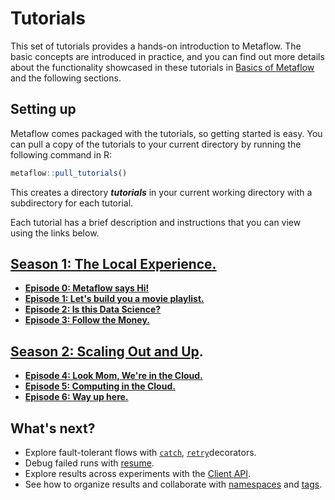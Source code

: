 # Tutorials

This set of tutorials provides a hands-on introduction to Metaflow. The basic concepts are introduced in practice, and you can find out more details about the functionality showcased in these tutorials in [Basics of Metaflow](../../metaflow/basics.md) and the following sections.

## Setting up

Metaflow comes packaged with the tutorials, so getting started is easy. You can pull a copy of the tutorials to your current directory by running the following command in R:

```r
metaflow::pull_tutorials()
```

This creates a directory _**tutorials**_ in your current working directory with a subdirectory for each tutorial.

Each tutorial has a brief description and instructions that you can view using the links below.

## [Season 1: The Local Experience.](season-1-the-local-experience/)

* [**Episode 0: Metaflow says Hi!**](season-1-the-local-experience/episode00.md)
* [**Episode 1: Let's build you a movie playlist.**](season-1-the-local-experience/episode01.md)
* [**Episode 2: Is this Data Science?**](season-1-the-local-experience/episode02.md)
* [**Episode 3: Follow the Money.**](season-1-the-local-experience/episode03.md)

## [Season 2: Scaling Out and Up](season-2-scaling-out-and-up/).

* [**Episode 4: Look Mom, We're in the Cloud.**](season-2-scaling-out-and-up/episode05.md)
* [**Episode 5: Computing in the Cloud.**](season-2-scaling-out-and-up/episode06.md)
* [**Episode 6: Way up here.**](season-2-scaling-out-and-up/episode07.md)

## What's next?

* Explore fault-tolerant flows with [`catch`](../../metaflow/failures.md#catching-exceptions-with-the-catch-decorator), [`retry`](../../metaflow/failures.md#retrying-tasks-with-the-retry-decorator)decorators.
* Debug failed runs with [resume](../../metaflow/debugging.md#how-to-use-the-resume-command).
* Explore results across experiments with the [Client API](../../metaflow/client.md).
* See how to organize results and collaborate with [namespaces](../../metaflow/tagging.md#namespaces) and [tags](../../metaflow/tagging.md#tagging).

